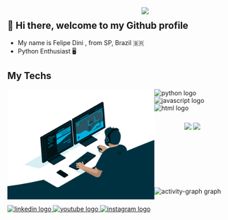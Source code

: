 <img align='right' src='https://user-images.githubusercontent.com/5713670/87202985-820dcb80-c2b6-11ea-9f56-7ec461c497c3.gif' width='200'>


## 👋 Hi there, welcome to my Github profile

- My name is Felipe  Dini , from SP, Brazil 🇧🇷
- Python Enthusiast 🖥️

  
## My Techs
<div align="top">
  <img align="left" height="250" alt="coding-time" src="code.gif">
  <img src="https://skillicons.dev/icons?i=python" height="45" alt="python logo"  />
  <img width="12" />
  <img src="https://skillicons.dev/icons?i=javascript" height="45" alt="javascript logo"  />
  <img width="12" />
  <img src="https://skillicons.dev/icons?i=html" height="45" alt="html logo"  />
  <img width="12" />

###
<div  align="center" style="margin-bottom:100px">
<img width=55% align="center"  src="https://github-readme-streak-stats.herokuapp.com?user=felipedini&theme=radical&mode=weekly" />
<img width=40% align="center" src="https://github-readme-stats-git-main-rafaelalexandrino.vercel.app/api/top-langs/?username=felipedini&show_icons=true&theme=radical&layout=compact" />
 </div>

 &nbsp;
 &nbsp;
<div align="left">
  <img src="https://github-readme-activity-graph.vercel.app/graph?username=felipedini&radius=16&theme=gruvbox&area=true&order=5&hide_title=false&hide_border=true" height="300" alt="activity-graph graph"  />
</div>

###

<div align="left">
  <a href="https://www.linkedin.com/in/felipe-dini-8a357b169/" target="_blank">
    <img src="https://raw.githubusercontent.com/maurodesouza/profile-readme-generator/master/src/assets/icons/social/linkedin/default.svg" width="52" height="40" alt="linkedin logo"  />
  </a>
  <a href="https://www.youtube.com/@visioninsideoficial" target="_blank">
    <img src="https://raw.githubusercontent.com/maurodesouza/profile-readme-generator/master/src/assets/icons/social/youtube/default.svg" width="52" height="40" alt="youtube logo"  />
  </a>
  <a href="https://instagram.com/felipehenrydini" target="_blank">
    <img src="https://raw.githubusercontent.com/maurodesouza/profile-readme-generator/master/src/assets/icons/social/instagram/default.svg" width="52" height="40" alt="instagram logo"  />
  </a>
</div>

###

###
